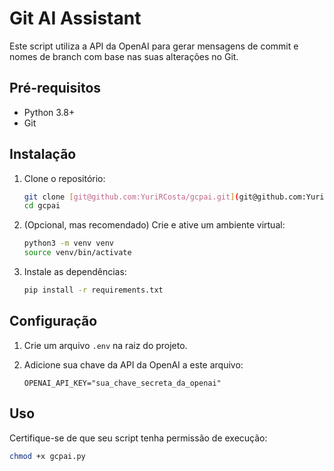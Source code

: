 # Git AI Assistant

Este script utiliza a API da OpenAI para gerar mensagens de commit e nomes de branch com base nas suas alterações no Git.

## Pré-requisitos

- Python 3.8+
- Git

## Instalação

1. Clone o repositório:

   ```bash
   git clone [git@github.com:YuriRCosta/gcpai.git](git@github.com:YuriRCosta/gcpai.git)
   cd gcpai
   ```

2. (Opcional, mas recomendado) Crie e ative um ambiente virtual:

   ```bash
   python3 -m venv venv
   source venv/bin/activate
   ```

3. Instale as dependências:

   ```bash
   pip install -r requirements.txt
   ```

## Configuração

1. Crie um arquivo `.env` na raiz do projeto.
2. Adicione sua chave da API da OpenAI a este arquivo:

   ```
   OPENAI_API_KEY="sua_chave_secreta_da_openai"
   ```

## Uso

Certifique-se de que seu script tenha permissão de execução:

```bash
chmod +x gcpai.py
```
